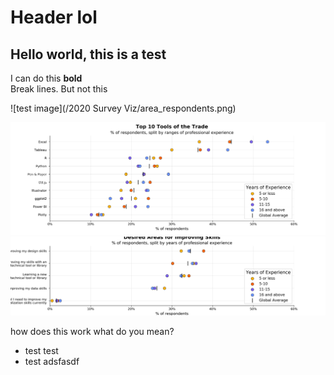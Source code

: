 Header lol
===


Hello world, this is a test
---

I can do this **bold**
<br>
Break lines.
But not this


![test image](/2020 Survey Viz/area_respondents.png)

<img src="/2020 Survey Viz/tech_respondents.png"></img>
<img src="/2020 Survey Viz/area_respondents.png"></img>

how does this work
what do you mean?

* test test
* test adsfasdf
